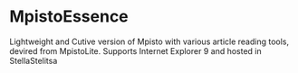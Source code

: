 # MpistoEssence
Lightweight and Cutive version of Mpisto with various article reading tools, devired from MpistoLite. Supports Internet Explorer 9 and hosted in StellaStelitsa
